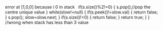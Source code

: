 error at [1,0,0] because i 0 in stack
​
​
if(s.size()%2!=0)
{
s.pop();//pop the centre unique value
}
while(slow!=null)
{
if(s.peek()!=slow.val)
{
return false;
}
s.pop();
slow=slow.next;
}
if(s.size()!=0)
{
return false;
}
return true;
}
}
​
//wrong when stack has less than 3 value